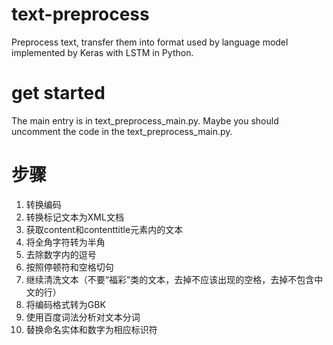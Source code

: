 # text-preprocess
Preprocess text, transfer them into format used by language model implemented by Keras with LSTM in Python.

# get started
The main entry is in text_preprocess_main.py.
Maybe you should uncomment the code in the text_preprocess_main.py.

# 步骤
1. 转换编码
2. 转换标记文本为XML文档
3. 获取content和contenttitle元素内的文本
4. 将全角字符转为半角
5. 去除数字内的逗号
6. 按照停顿符和空格切句
7. 继续清洗文本（不要“福彩”类的文本，去掉不应该出现的空格，去掉不包含中文的行）
8. 将编码格式转为GBK
9. 使用百度词法分析对文本分词
10. 替换命名实体和数字为相应标识符
